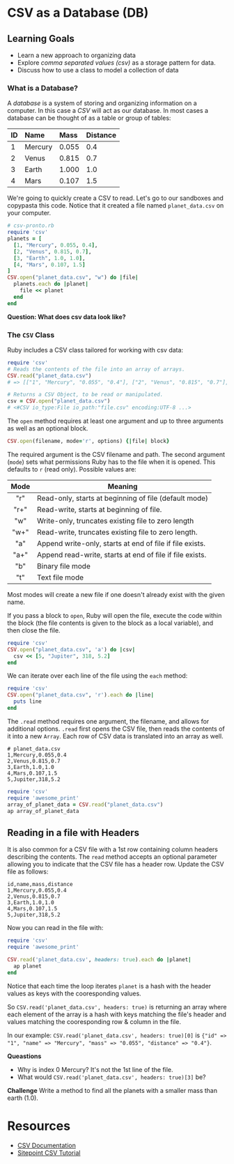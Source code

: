 # CSV as a Database (DB)
## Learning Goals
- Learn a new approach to organizing data
- Explore _comma separated values (csv)_ as a storage pattern for data.
- Discuss how to use a class to model a collection of data

### What is a Database?
A _database_ is a system of storing and organizing information on a computer. In this case a _CSV_ will act as our database. In most cases a database can be thought of as a table or group of tables:

| ID | Name    | Mass  | Distance |
|:---|:--------|:------|:---------|
| 1  | Mercury | 0.055 | 0.4      |
| 2  | Venus   | 0.815 | 0.7      |
| 3  | Earth   | 1.000 | 1.0      |
| 4  | Mars    | 0.107 | 1.5      |

We're going to quickly create a CSV to read. Let's go to our sandboxes and copypasta this code. Notice that it created a file named `planet_data.csv` on your computer.

```ruby
# csv-pronto.rb
require 'csv'
planets = [
  [1, "Mercury", 0.055, 0.4],
  [2, "Venus", 0.815, 0.7],
  [3, "Earth", 1.0, 1.0],
  [4, "Mars", 0.107, 1.5]
]
CSV.open("planet_data.csv", "w") do |file|
  planets.each do |planet|
    file << planet
  end
end
```

__Question: What does csv data look like?__

### The `CSV` Class
Ruby includes a CSV class tailored for working with csv data:

```ruby
require 'csv'
# Reads the contents of the file into an array of arrays.
CSV.read("planet_data.csv")
# => [["1", "Mercury", "0.055", "0.4"], ["2", "Venus", "0.815", "0.7"], ["3", "Earth", "1.0", "1.0"], ["4", "Mars", "0.107", "1.5"]]

# Returns a CSV Object, to be read or manipulated.
csv = CSV.open("planet_data.csv")
# <#CSV io_type:File io_path:"file.csv" encoding:UTF-8 ...>
```

The `open` method requires at least one argument and up to three arguments as well as an optional block.

```ruby
CSV.open(filename, mode='r', options) {|file| block}
```

The required argument is the CSV filename and path. The second argument (`mode`) sets what permissions Ruby has to the file when it is opened. This defaults to `r` (read only). Possible values are:

|Mode |  Meaning
|:---:|-----------------------------------------------------------|
|"r"  |  Read-only, starts at beginning of file  (default mode)   |
|"r+" |  Read-write, starts at beginning of file.                 |
|"w"  |  Write-only, truncates existing file to zero length       |
|"w+" |  Read-write, truncates existing file to zero length.      |
|"a"  |  Append write-only, starts at end of file if file exists. |
|"a+" |  Append read-write, starts at end of file if file exists. |
|"b"  |  Binary file mode                                         |
|"t"  |  Text file mode                                           |

Most modes will create a new file if one doesn't already exist with the given name.

If you pass a block to `open`, Ruby will open the file, execute the code within the block (the file contents is given to the block as a local variable), and then close the file.

```ruby
require 'csv'
CSV.open("planet_data.csv", 'a') do |csv|
  csv << [5, "Jupiter", 318, 5.2]
end
```

We can iterate over each line of the file using the `each` method:

```ruby
require 'csv'
CSV.open("planet_data.csv", 'r').each do |line|
  puts line
end
```

The `.read` method requires one argument, the filename, and allows for additional options. `.read` first opens the CSV file, then reads the contents of it into a new `Array`. Each row of CSV data is translated into an array as well.

```
# planet_data.csv
1,Mercury,0.055,0.4
2,Venus,0.815,0.7
3,Earth,1.0,1.0
4,Mars,0.107,1.5
5,Jupiter,318,5.2
```

```ruby
require 'csv'
require 'awesome_print'
array_of_planet_data = CSV.read("planet_data.csv")
ap array_of_planet_data
```

## Reading in a file with Headers
It is also common for a CSV file with a 1st row containing column headers describing the contents. The `read` method accepts an optional parameter allowing you to indicate that the CSV file has a header row. Update the CSV file as follows:

```csv
id,name,mass,distance
1,Mercury,0.055,0.4
2,Venus,0.815,0.7
3,Earth,1.0,1.0
4,Mars,0.107,1.5
5,Jupiter,318,5.2
```

Now you can read in the file with:

```ruby
require 'csv'
require 'awesome_print'

CSV.read('planet_data.csv', headers: true).each do |planet|
  ap planet
end
```

Notice that each time the loop iterates `planet` is a hash with the header values as keys with the cooresponding values.

So `CSV.read('planet_data.csv', headers: true)` is returning an array where each element of the array is a hash with keys matching the file's header and values matching the cooresponding row & column in the file.

In our example:  `CSV.read('planet_data.csv', headers: true)[0]` is `{"id" => "1", "name" => "Mercury", "mass" => "0.055", "distance" => "0.4"}`.  

**Queastions** 
-   Why is index 0 Mercury?  It's not the 1st line of the file.
-   What would `CSV.read('planet_data.csv', headers: true)[3]` be?

**Challenge** Write a method to find all the planets with a smaller mass than earth (1.0).

# Resources
-   [CSV Documentation](https://ruby-doc.org/stdlib-2.5.5/libdoc/csv/rdoc/CSV.html)
-   [Sitepoint CSV Tutorial](https://www.sitepoint.com/guide-ruby-csv-library-part/)
